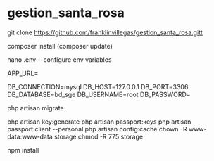# gestion_santa_rosa

git clone https://github.com/franklinvillegas/gestion_santa_rosa.gitt

composer install (composer update)

nano .env
--configure env variables

APP_URL=

DB_CONNECTION=mysql
DB_HOST=127.0.0.1
DB_PORT=3306
DB_DATABASE=bd_sge
DB_USERNAME=root
DB_PASSWORD=

php artisan migrate

php artisan key:generate
php artisan passport:keys
php artisan passport:client --personal
php artisan config:cache
chown -R www-data:www-data storage
chmod -R 775 storage

npm install


